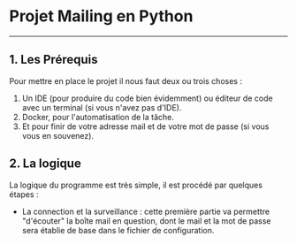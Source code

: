 # Projet Mailing en Python
-------------------------------------------------------

## 1. Les Prérequis 
Pour mettre en place le projet il nous faut deux ou trois choses :

1. Un IDE (pour produire du code bien évidemment) ou éditeur de code avec un terminal (si vous n'avez pas d'IDE).
2. Docker, pour l'automatisation de la tâche.
3. Et pour finir de votre adresse mail et de votre mot de passe (si vous vous en souvenez).

## 2. La logique

La logique du programme est très simple, il est procédé par quelques étapes : 

* La connection et la surveillance : cette première partie va permettre "d'écouter" la boîte mail en question, dont le mail et la mot de passe sera établie de base dans le fichier de configuration. 






